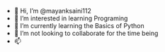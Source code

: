 - 👋 Hi, I’m @mayanksaini112
- 👀 I’m interested in learning Programing
- 🌱 I’m currently learning the Basics of Python
- 💞️ I’m not looking to collaborate for the time being
- 📫

<!---
mayanksaini112/mayanksaini112 is a ✨ unique ✨ repository because its `README.md` (this file) appears on your GitHub profile.
You can click the Preview link to take a look at your changes.
--->
